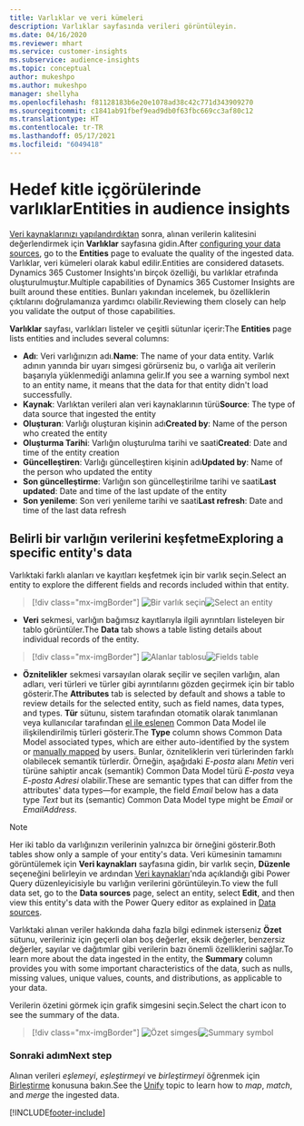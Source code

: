 ```yaml
---
title: Varlıklar ve veri kümeleri
description: Varlıklar sayfasında verileri görüntüleyin.
ms.date: 04/16/2020
ms.reviewer: mhart
ms.service: customer-insights
ms.subservice: audience-insights
ms.topic: conceptual
author: mukeshpo
ms.author: mukeshpo
manager: shellyha
ms.openlocfilehash: f81128183b6e20e1078ad38c42c771d343909270
ms.sourcegitcommit: c1841ab91fbef9ead9db0f63fbc669cc3af80c12
ms.translationtype: HT
ms.contentlocale: tr-TR
ms.lasthandoff: 05/17/2021
ms.locfileid: "6049418"
---
```

# <a name="entities-in-audience-insights"></a><span data-ttu-id="ab389-103">Hedef kitle içgörülerinde varlıklar</span><span class="sxs-lookup"><span data-stu-id="ab389-103">Entities in audience insights</span></span>

<span data-ttu-id="ab389-104">[Veri kaynaklarınızı yapılandırdıktan](data-sources.md) sonra, alınan verilerin kalitesini değerlendirmek için **Varlıklar** sayfasına gidin.</span><span class="sxs-lookup"><span data-stu-id="ab389-104">After [configuring your data sources](data-sources.md), go to the **Entities** page to evaluate the quality of the ingested data.</span></span> <span data-ttu-id="ab389-105">Varlıklar, veri kümeleri olarak kabul edilir.</span><span class="sxs-lookup"><span data-stu-id="ab389-105">Entities are considered datasets.</span></span> <span data-ttu-id="ab389-106">Dynamics 365 Customer Insights'ın birçok özelliği, bu varlıklar etrafında oluşturulmuştur.</span><span class="sxs-lookup"><span data-stu-id="ab389-106">Multiple capabilities of Dynamics 365 Customer Insights are built around these entities.</span></span> <span data-ttu-id="ab389-107">Bunları yakından incelemek, bu özelliklerin çıktılarını doğrulamanıza yardımcı olabilir.</span><span class="sxs-lookup"><span data-stu-id="ab389-107">Reviewing them closely can help you validate the output of those capabilities.</span></span>

<span data-ttu-id="ab389-108">**Varlıklar** sayfası, varlıkları listeler ve çeşitli sütunlar içerir:</span><span class="sxs-lookup"><span data-stu-id="ab389-108">The **Entities** page lists entities and includes several columns:</span></span>

- <span data-ttu-id="ab389-109">**Adı**: Veri varlığınızın adı.</span><span class="sxs-lookup"><span data-stu-id="ab389-109">**Name**: The name of your data entity.</span></span> <span data-ttu-id="ab389-110">Varlık adının yanında bir uyarı simgesi görürseniz bu, o varlığa ait verilerin başarıyla yüklenmediği anlamına gelir.</span><span class="sxs-lookup"><span data-stu-id="ab389-110">If you see a warning symbol next to an entity name, it means that the data for that entity didn't load successfully.</span></span>
- <span data-ttu-id="ab389-111">**Kaynak**: Varlıktan verileri alan veri kaynaklarının türü</span><span class="sxs-lookup"><span data-stu-id="ab389-111">**Source**: The type of data source that ingested the entity</span></span>
- <span data-ttu-id="ab389-112">**Oluşturan**: Varlığı oluşturan kişinin adı</span><span class="sxs-lookup"><span data-stu-id="ab389-112">**Created by**: Name of the person who created the entity</span></span>
- <span data-ttu-id="ab389-113">**Oluşturma Tarihi**: Varlığın oluşturulma tarihi ve saati</span><span class="sxs-lookup"><span data-stu-id="ab389-113">**Created**: Date and time of the entity creation</span></span>
- <span data-ttu-id="ab389-114">**Güncelleştiren**: Varlığı güncelleştiren kişinin adı</span><span class="sxs-lookup"><span data-stu-id="ab389-114">**Updated by**: Name of the person who updated the entity</span></span>
- <span data-ttu-id="ab389-115">**Son güncelleştirme**: Varlığın son güncelleştirilme tarihi ve saati</span><span class="sxs-lookup"><span data-stu-id="ab389-115">**Last updated**: Date and time of the last update of the entity</span></span>
- <span data-ttu-id="ab389-116">**Son yenileme**: Son veri yenileme tarihi ve saati</span><span class="sxs-lookup"><span data-stu-id="ab389-116">**Last refresh**: Date and time of the last data refresh</span></span>

## <a name="exploring-a-specific-entitys-data"></a><span data-ttu-id="ab389-117">Belirli bir varlığın verilerini keşfetme</span><span class="sxs-lookup"><span data-stu-id="ab389-117">Exploring a specific entity's data</span></span>

<span data-ttu-id="ab389-118">Varlıktaki farklı alanları ve kayıtları keşfetmek için bir varlık seçin.</span><span class="sxs-lookup"><span data-stu-id="ab389-118">Select an entity to explore the different fields and records included within that entity.</span></span>

> [!div class="mx-imgBorder"]
> <span data-ttu-id="ab389-119">![Bir varlık seçin](media/data-manager-entities-data.png "Varlık seç")</span><span class="sxs-lookup"><span data-stu-id="ab389-119">![Select an entity](media/data-manager-entities-data.png "Select an entity")</span></span>

- <span data-ttu-id="ab389-120">**Veri** sekmesi, varlığın bağımsız kayıtlarıyla ilgili ayrıntıları listeleyen bir tablo görüntüler.</span><span class="sxs-lookup"><span data-stu-id="ab389-120">The **Data** tab shows a table listing details about individual records of the entity.</span></span>

> [!div class="mx-imgBorder"]
> <span data-ttu-id="ab389-121">![Alanlar tablosu](media/data-manager-entities-fields.PNG "Alanlar tablosu")</span><span class="sxs-lookup"><span data-stu-id="ab389-121">![Fields table](media/data-manager-entities-fields.PNG "Fields table")</span></span>

- <span data-ttu-id="ab389-122">**Öznitelikler** sekmesi varsayılan olarak seçilir ve seçilen varlığın, alan adları, veri türleri ve türler gibi ayrıntılarını gözden geçirmek için bir tablo gösterir.</span><span class="sxs-lookup"><span data-stu-id="ab389-122">The **Attributes** tab is selected by default and shows a table to review details for the selected entity, such as field names, data types, and types.</span></span> <span data-ttu-id="ab389-123">**Tür** sütunu, sistem tarafından otomatik olarak tanımlanan veya kullanıcılar tarafından [el ile eşlenen](map-entities.md) Common Data Model ile ilişkilendirilmiş türleri gösterir.</span><span class="sxs-lookup"><span data-stu-id="ab389-123">The **Type** column shows Common Data Model associated types, which are either auto-identified by the system or [manually mapped](map-entities.md) by users.</span></span> <span data-ttu-id="ab389-124">Bunlar, özniteliklerin veri türlerinden farklı olabilecek semantik türlerdir. Örneğin, aşağıdaki *E-posta* alanı *Metin* veri türüne sahiptir ancak (semantik) Common Data Model türü *E-posta* veya *E-posta Adresi* olabilir.</span><span class="sxs-lookup"><span data-stu-id="ab389-124">These are semantic types that can differ from the attributes' data types—for example, the field *Email* below has a data type *Text* but its (semantic) Common Data Model type might be *Email* or *EmailAddress*.</span></span>

> [!NOTE]
> <span data-ttu-id="ab389-125">Her iki tablo da varlığınızın verilerinin yalnızca bir örneğini gösterir.</span><span class="sxs-lookup"><span data-stu-id="ab389-125">Both tables show only a sample of your entity's data.</span></span> <span data-ttu-id="ab389-126">Veri kümesinin tamamını görüntülemek için **Veri kaynakları** sayfasına gidin, bir varlık seçin, **Düzenle** seçeneğini belirleyin ve ardından [Veri kaynakları](data-sources.md)'nda açıklandığı gibi Power Query düzenleyicisiyle bu varlığın verilerini görüntüleyin.</span><span class="sxs-lookup"><span data-stu-id="ab389-126">To view the full data set, go to the **Data sources** page, select an entity, select **Edit**, and then view this entity's data with the Power Query editor as explained in [Data sources](data-sources.md).</span></span>

<span data-ttu-id="ab389-127">Varlıktaki alınan veriler hakkında daha fazla bilgi edinmek isterseniz **Özet** sütunu, verileriniz için geçerli olan boş değerler, eksik değerler, benzersiz değerler, sayılar ve dağıtımlar gibi verilerin bazı önemli özelliklerini sağlar.</span><span class="sxs-lookup"><span data-stu-id="ab389-127">To learn more about the data ingested in the entity, the **Summary** column provides you with some important characteristics of the data, such as nulls, missing values, unique values, counts, and distributions, as applicable to your data.</span></span>

<span data-ttu-id="ab389-128">Verilerin özetini görmek için grafik simgesini seçin.</span><span class="sxs-lookup"><span data-stu-id="ab389-128">Select the chart icon to see the summary of the data.</span></span>

> [!div class="mx-imgBorder"]
> <span data-ttu-id="ab389-129">![Özet simgesi](media/data-manager-entities-summary.png "Veri özeti tablosu")</span><span class="sxs-lookup"><span data-stu-id="ab389-129">![Summary symbol](media/data-manager-entities-summary.png "Data summary table")</span></span>

### <a name="next-step"></a><span data-ttu-id="ab389-130">Sonraki adım</span><span class="sxs-lookup"><span data-stu-id="ab389-130">Next step</span></span>

<span data-ttu-id="ab389-131">Alınan verileri *eşlemeyi*, *eşleştirmeyi* ve *birleştirmeyi* öğrenmek için [Birleştirme](data-unification.md) konusuna bakın.</span><span class="sxs-lookup"><span data-stu-id="ab389-131">See the [Unify](data-unification.md) topic to learn how to *map*, *match*, and *merge* the ingested data.</span></span>


[!INCLUDE[footer-include](../includes/footer-banner.md)]
